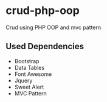 # crud-php-oop
Crud using PHP OOP and mvc pattern


## Used Dependencies

- Bootstrap
- Data Tables
- Font Awesome
- Jquery
- Sweet Alert
- MVC Pattern
